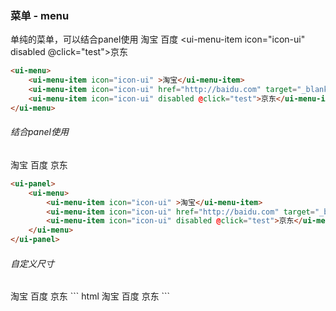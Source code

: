 ### 菜单 - menu
单纯的菜单，可以结合panel使用
<ui-menu>
	<ui-menu-item icon="icon-ui" >淘宝</ui-menu-item>
	<ui-menu-item icon="icon-ui" href="http://baidu.com" target="_blank" current>百度</ui-menu-item>
	<ui-menu-item icon="icon-ui" disabled @click="test">京东</ui-menu-item>
</ui-menu>

``` html
<ui-menu>
	<ui-menu-item icon="icon-ui" >淘宝</ui-menu-item>
	<ui-menu-item icon="icon-ui" href="http://baidu.com" target="_blank" current>百度</ui-menu-item>
	<ui-menu-item icon="icon-ui" disabled @click="test">京东</ui-menu-item>
</ui-menu>
```

###### 结合panel使用
<ui-panel>
	<ui-menu>
		<ui-menu-item icon="icon-ui" >淘宝</ui-menu-item>
		<ui-menu-item icon="icon-ui" href="http://baidu.com" target="_blank" current>百度</ui-menu-item>
		<ui-menu-item icon="icon-ui" disabled @click="test">京东</ui-menu-item>
	</ui-menu>
</ui-panel>

``` html
<ui-panel>
	<ui-menu>
		<ui-menu-item icon="icon-ui" >淘宝</ui-menu-item>
		<ui-menu-item icon="icon-ui" href="http://baidu.com" target="_blank" current>百度</ui-menu-item>
		<ui-menu-item icon="icon-ui" disabled @click="test">京东</ui-menu-item>
	</ui-menu>
</ui-panel>
```


###### 自定义尺寸
<ui-menu width="300px">
	<ui-menu-item icon="icon-ui" >淘宝</ui-menu-item>
	<ui-menu-item icon="icon-ui" href="http://baidu.com" target="_blank" current>百度</ui-menu-item>
	<ui-menu-item icon="icon-ui" disabled @click="test">京东</ui-menu-item>
</ui-menu>
``` html
<ui-menu width="300px">
	<ui-menu-item icon="icon-ui" >淘宝</ui-menu-item>
	<ui-menu-item icon="icon-ui" href="http://baidu.com" target="_blank" current>百度</ui-menu-item>
	<ui-menu-item icon="icon-ui" disabled @click="test">京东</ui-menu-item>
</ui-menu>
```